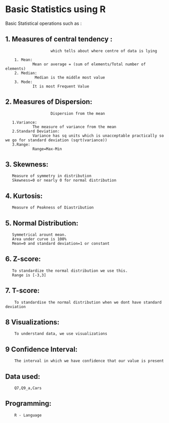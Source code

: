 # Basic Statistics using R

Basic Statistical operations such as :

## 1. Measures of central tendency : 

                        which tells about where centre of data is lying

        1. Mean:  
                Mean or average = (sum of elements/Total number of elements) 
        2. Median:
                 Median is the middle most value
        3. Mode:
                It is most Frequent Value

## 2. Measures of Dispersion: 

                        Dispersion from the mean

       1.Variance:
                The measure of variance from the mean
       2.Standard Deviation:
                Variance has sq units which is unacceptable practically so we go for standard deviation (sqrt(variance))
       3.Range:
                Range=Max-Min
                
## 3. Skewness:

       Measure of symmetry in distribution
       Skewness=0 or nearly 0 for normal distribution
       
## 4. Kurtosis:

       Measure of Peakness of Diastribution
       
## 5. Normal Distribution:

       Symmetrical arount mean.
       Area under curve is 100%
       Mean=0 and standard deviation=1 or constant
       
## 6. Z-score:

       To standardize the normal distribution we use this.
       Range is [-3,3]
        
## 7. T-score:

        To standardise the normal distribution when we dont have standard deviation
        
## 8 Visualizations:
        To understand data, we use visualizations
## 9 Confidence Interval:
        The interval in which we have confidence that our value is present

## Data used:

        Q7,Q9_a,Cars
        
## Programming:

        R - Language

